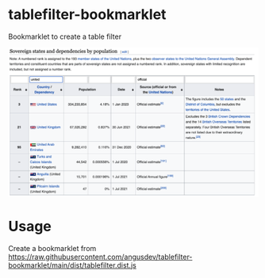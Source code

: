 # tablefilter-bookmarklet
Bookmarklet to create a table filter

![](https://github.com/angusdev/tablefilter-bookmarklet/blob/main/docs/images/screenshot-basic.png)

# Usage

Create a bookmarklet from https://raw.githubusercontent.com/angusdev/tablefilter-bookmarklet/main/dist/tablefilter.dist.js
